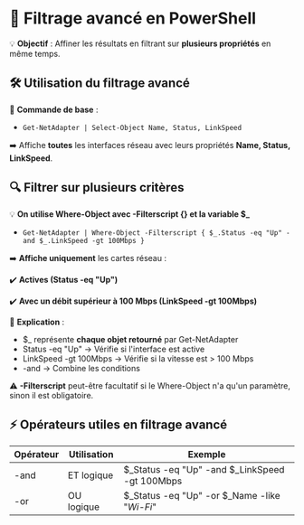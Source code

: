 # **🎯 Filtrage avancé en PowerShell**

💡 **Objectif** : Affiner les résultats en filtrant sur **plusieurs propriétés** en même temps.



## **🛠️ Utilisation du filtrage avancé**

🔹 **Commande de base** :
- `Get-NetAdapter | Select-Object Name, Status, LinkSpeed`

➡️ Affiche **toutes** les interfaces réseau avec leurs propriétés **Name, Status, LinkSpeed**.



## **🔍 Filtrer sur plusieurs critères**

💡 **On utilise Where-Object avec -Filterscript {} et la variable $_**

- `Get-NetAdapter | Where-Object -Filterscript { $_.Status -eq "Up" -and $_.LinkSpeed -gt 100Mbps }`

➡️ **Affiche uniquement** les cartes réseau :

✔️ **Actives (Status -eq "Up")**

✔️ **Avec un débit supérieur à 100 Mbps (LinkSpeed -gt 100Mbps)**

📌 **Explication** :

- $_ représente **chaque objet retourné** par Get-NetAdapter
- Status -eq "Up" → Vérifie si l'interface est active
- LinkSpeed -gt 100Mbps → Vérifie si la vitesse est > 100 Mbps
- -and → Combine les conditions

⚠ **-Filterscript** peut-être facultatif si le Where-Object n'a qu'un paramètre, sinon il est obligatoire.

## **⚡ Opérateurs utiles en filtrage avancé**

| **Opérateur** | **Utilisation** | **Exemple** |
|----|----|----|
| -and | ET logique | $_Status -eq "Up" -and $_LinkSpeed -gt 100Mbps |
| -or | OU logique | $_Status -eq "Up" -or $_Name -like "*Wi-Fi*" |

